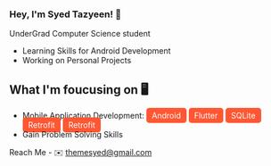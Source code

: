 ### Hey, I'm Syed Tazyeen! 👋
 UnderGrad Computer Science student
 - Learning Skills for Android Development
 - Working on Personal Projects

## What I'm foucusing on 🖥️
 - Mobile Application Development:
   <span style="background-color: #FF5733; color: white; padding: 5px 10px; border-radius: 5px;">Android</span> <span style="background-color: #FF5733; color: white; padding: 5px 10px; border-radius: 5px;">Flutter</span> <span style="background-color: #FF5733; color: white; padding: 5px 10px; border-radius: 5px;">SQLite</span>
   <span style="background-color: #FF5733; color: white; padding: 5px 10px; border-radius: 5px;">Retrofit</span> <span style="background-color: #FF5733; color: white; padding: 5px 10px; border-radius: 5px;">Retrofit</span> 
 - Gain Problem Solving Skills




Reach Me - 
✉️ themesyed@gmail.com



<!--
**syedtazyeen/syedtazyeen** is a ✨ _special_ ✨ repository because its `README.md` (this file) appears on your GitHub profile.

Here are some ideas to get you started:

- 🔭 I’m currently working on ...
- 🌱 I’m currently learning ...
- 👯 I’m looking to collaborate on ...
- 🤔 I’m looking for help with ...
- 💬 Ask me about ...
- 📫 How to reach me: ...
- 😄 Pronouns: ...
- ⚡ Fun fact: ...
-->
